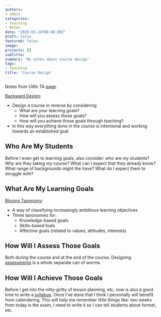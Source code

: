 ```yaml
---
authors:
- admin
categories:
- Teaching
- Notes
date: "2020-03-26T00:00:00Z"
draft: false
featured: false
image:
projects: []
subtitle: 
summary: 'My notes about course design'
tags:
- Teaching
title: 'Course Design'
---
```


Notes from UWs TA [page](https://washington.edu/teaching/topics/preparing-to-teach/designing-your-course-and-syllabus).

[Backward Design](https://cft.vanderbilt.edu/guides-sub-pages/understanding-by-design/#resources):
- Design a course in reverse by considering
   - What are your learning goals?
   - How will you assess those goals?
   - How will you achieve those goals through teaching?
- In this way everything done in the course is intentional and working towards an established goal


## Who Are My Students ##

Before I even get to learning goals, also consider: who are my students? Why are they taking my course? What can I expect that they already know? What range of backgrounds might the have? What do I expect them to struggle with?

## What Are My Learning Goals ##

[Blooms Taxonomy](https://teaching.uncc.edu/sites/teaching.uncc.edu/files/media/files/file/GoalsAndObjectives/Bloom.pdf):
- A way of classifying increasingly ambitious learning objectives
- Three taxonomies for:
   - Knowledge-based goals
   - Skills-based foals
   - Affective goals (related to values, attitudes, interests)

## How Will I Assess Those Goals

Both during the course and at the end of the course. Designing [assessments](/post/teaching/assessment) is a whole separate can of worms.

## How Will I Achieve Those Goals ##

Before I get into the nitty-gritty of lesson planning, etc, now is also a good time to write a [syllabus](https://www.washington.edu/teaching/topics/preparing-to-teach/designing-your-course-and-syllabus). Once I've done that I think I personally will benefit from calendaring. This will help me remember little things like: two weeks from today is the exam, I need to write it so I can tell students about format, etc.